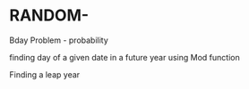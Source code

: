 # RANDOM-



Bday Problem - probability

finding day of a given date in a future year using Mod function

Finding a leap year


